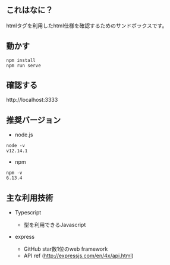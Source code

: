 ## これはなに？
htmlタグを利用したhtml仕様を確認するためのサンドボックスです。

## 動かす

```
npm install
npm run serve
```

## 確認する
http://localhost:3333

## 推奨バージョン
- node.js

```
node -v
v12.14.1

```
- npm

```
npm -v
6.13.4
```


## 主な利用技術
- Typescript
  - 型を利用できるJavascript

- express
  - GitHub star数1位のweb framework
  - API ref (http://expressjs.com/en/4x/api.html)

